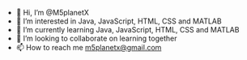 - 👋 Hi, I’m @M5planetX
- 👀 I’m interested in Java, JavaScript, HTML, CSS and MATLAB
- 🌱 I’m currently learning Java, JavaScript, HTML, CSS and MATLAB
- 💞️ I’m looking to collaborate on learning together
- 📫 How to reach me m5planetx@gmail.com

<!---
M5planetX/M5planetX is a ✨ special ✨ repository because its `README.md` (this file) appears on your GitHub profile.
You can click the Preview link to take a look at your changes.
--->
